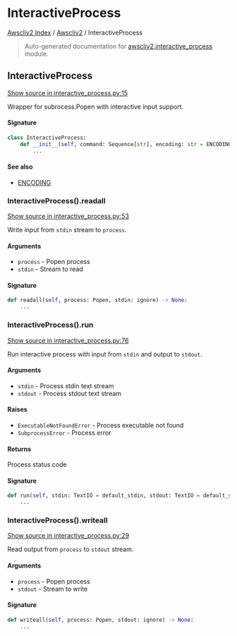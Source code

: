 # InteractiveProcess

[Awscliv2 Index](../README.md#awscliv2-index) /
[Awscliv2](./index.md#awscliv2) /
InteractiveProcess

> Auto-generated documentation for [awscliv2.interactive_process](https://github.com/youtype/awscliv2/blob/main/awscliv2/interactive_process.py) module.

## InteractiveProcess

[Show source in interactive_process.py:15](https://github.com/youtype/awscliv2/blob/main/awscliv2/interactive_process.py#L15)

Wrapper for subrocess.Popen with interactive input support.

#### Signature

```python
class InteractiveProcess:
    def __init__(self, command: Sequence[str], encoding: str = ENCODING) -> None:
        ...
```

#### See also

- [ENCODING](./constants.md#encoding)

### InteractiveProcess().readall

[Show source in interactive_process.py:53](https://github.com/youtype/awscliv2/blob/main/awscliv2/interactive_process.py#L53)

Write input from `stdin` stream to `process`.

#### Arguments

- `process` - Popen process
- `stdin` - Stream to read

#### Signature

```python
def readall(self, process: Popen, stdin: ignore) -> None:
    ...
```

### InteractiveProcess().run

[Show source in interactive_process.py:76](https://github.com/youtype/awscliv2/blob/main/awscliv2/interactive_process.py#L76)

Run interactive process with input from `stdin` and output to `stdout`.

#### Arguments

- `stdin` - Process stdin text stream
- `stdout` - Process stdout text stream

#### Raises

- `ExecutableNotFoundError` - Process executable not found
- `SubprocessError` - Process error

#### Returns

Process status code

#### Signature

```python
def run(self, stdin: TextIO = default_stdin, stdout: TextIO = default_stdout) -> int:
    ...
```

### InteractiveProcess().writeall

[Show source in interactive_process.py:29](https://github.com/youtype/awscliv2/blob/main/awscliv2/interactive_process.py#L29)

Read output from `process` to `stdout` stream.

#### Arguments

- `process` - Popen process
- `stdout` - Stream to write

#### Signature

```python
def writeall(self, process: Popen, stdout: ignore) -> None:
    ...
```
